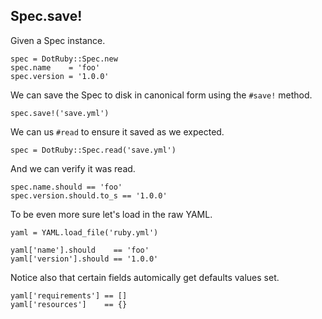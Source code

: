 ## Spec.save!

Given a Spec instance.

    spec = DotRuby::Spec.new
    spec.name    = 'foo'
    spec.version = '1.0.0'

We can save the Spec to disk in canonical form using
the `#save!` method.

    spec.save!('save.yml')

We can us `#read` to ensure it saved as we expected.

    spec = DotRuby::Spec.read('save.yml')

And we can verify it was read.

    spec.name.should == 'foo'
    spec.version.should.to_s == '1.0.0'

To be even more sure let's load in the raw YAML.

    yaml = YAML.load_file('ruby.yml')

    yaml['name'].should    == 'foo'
    yaml['version'].should == '1.0.0'

Notice also that certain fields automically get defaults
values set.

    yaml['requirements'] == []
    yaml['resources']    == {}

